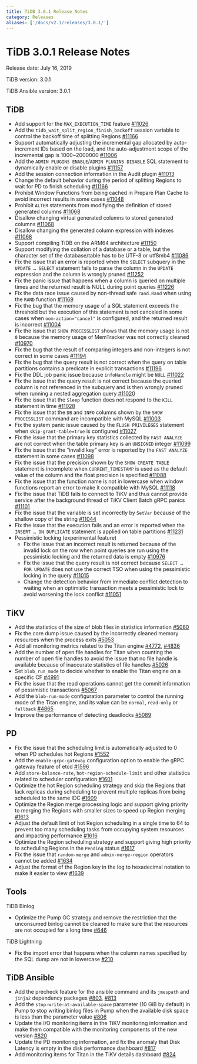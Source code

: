 ```yaml
---
title: TiDB 3.0.1 Release Notes
category: Releases
aliases: ['/docs/v2.1/releases/3.0.1/']
---
```


# TiDB 3.0.1 Release Notes

Release date: July 16, 2019

TiDB version: 3.0.1

TiDB Ansible version: 3.0.1

## TiDB

+ Add support for the `MAX_EXECUTION_TIME` feature [#11026](https://github.com/pingcap/tidb/pull/11026)
+ Add the `tidb_wait_split_region_finish_backoff` session variable to control the backoff time of splitting Regions [#11166](https://github.com/pingcap/tidb/pull/11166)
+ Support automatically adjusting the incremental gap allocated by auto-increment IDs based on the load, and the auto-adjustment scope of the incremental gap is 1000~2000000 [#11006](https://github.com/pingcap/tidb/pull/11006)
+ Add the `ADMIN PLUGINS ENABLE`/`ADMIN PLUGINS DISABLE` SQL statement to dynamically enable or disable plugins [#11157](https://github.com/pingcap/tidb/pull/11157)
+ Add the session connection information in the Audit plugin [#11013](https://github.com/pingcap/tidb/pull/11013)
+ Change the default behavior during the period of splitting Regions to wait for PD to finish scheduling [#11166](https://github.com/pingcap/tidb/pull/11166)
+ Prohibit Window Functions from being cached in Prepare Plan Cache to avoid incorrect results in some cases [#11048](https://github.com/pingcap/tidb/pull/11048)
+ Prohibit `ALTER` statements from modifying the definition of stored generated columns [#11068](https://github.com/pingcap/tidb/pull/11068)
+ Disallow changing virtual generated columns to stored generated columns [#11068](https://github.com/pingcap/tidb/pull/11068)
+ Disallow changing the generated column expression with indexes [#11068](https://github.com/pingcap/tidb/pull/11068)
+ Support compiling TiDB on the ARM64 architecture [#11150](https://github.com/pingcap/tidb/pull/11150)
+ Support modifying the collation of a database or a table, but the character set of the database/table has to be UTF-8 or utf8mb4 [#11086](https://github.com/pingcap/tidb/pull/11086)
+ Fix the issue that an error is reported when the `SELECT` subquery in the `UPDATE … SELECT` statement fails to parse the column in the `UPDATE` expression and the column is wrongly pruned [#11252](https://github.com/pingcap/tidb/pull/11252)
+ Fix the panic issue that happens when a column is queried on multiple times and the returned result is NULL during point queries [#11226](https://github.com/pingcap/tidb/pull/11226)
+ Fix the data race issue caused by non-thread safe `rand.Rand` when using the `RAND` function [#11169](https://github.com/pingcap/tidb/pull/11169)
+ Fix the bug that the memory usage of a SQL statement exceeds the threshold but the execution of this statement is not canceled in some cases when `oom-action="cancel"` is configured, and the returned result is incorrect [#11004](https://github.com/pingcap/tidb/pull/11004)
+ Fix the issue that `SHOW PROCESSLIST` shows that the memory usage is not `0` because the memory usage of MemTracker was not correctly cleaned [#10970](https://github.com/pingcap/tidb/pull/10970)
+ Fix the bug that the result of comparing integers and non-integers is not correct in some cases [#11194](https://github.com/pingcap/tidb/pull/11194)
+ Fix the bug that the query result is not correct when the query on table partitions contains a predicate in explicit transactions [#11196](https://github.com/pingcap/tidb/pull/11196)
+ Fix the DDL job panic issue because `infoHandle` might be `NULL` [#11022](https://github.com/pingcap/tidb/pull/11022)
+ Fix the issue that the query result is not correct because the queried column is not referenced in the subquery and is then wrongly pruned when running a nested aggregation query [#11020](https://github.com/pingcap/tidb/pull/11020)
+ Fix the issue that the `Sleep` function does not respond to the `KILL` statement in time [#11028](https://github.com/pingcap/tidb/pull/11028)
+ Fix the issue that the `DB` and `INFO` columns shown by the `SHOW PROCESSLIST` command are incompatible with MySQL [#11003](https://github.com/pingcap/tidb/pull/11003)
+ Fix the system panic issue caused by the `FLUSH PRIVILEGES` statement when `skip-grant-table=true` is configured [#11027](https://github.com/pingcap/tidb/pull/11027)
+ Fix the issue that the primary key statistics collected by `FAST ANALYZE` are not correct when the table primary key is an `UNSIGNED` integer [#11099](https://github.com/pingcap/tidb/pull/11099)
+ Fix the issue that the “invalid key” error is reported by the `FAST ANALYZE` statement in some cases [#11098](https://github.com/pingcap/tidb/pull/11098)
+ Fix the issue that the precision shown by the `SHOW CREATE TABLE` statement is incomplete when `CURRENT_TIMESTAMP` is used as the default value of the column and the float precision is specified [#11088](https://github.com/pingcap/tidb/pull/11088)
+ Fix the issue that the function name is not in lowercase when window functions report an error to make it compatible with MySQL [#11118](https://github.com/pingcap/tidb/pull/11118)
+ Fix the issue that TiDB fails to connect to TiKV and thus cannot provide service after the background thread of TiKV Client Batch gRPC panics [#11101](https://github.com/pingcap/tidb/pull/11101)
+ Fix the issue that the variable is set incorrectly by `SetVar` because of the shallow copy of the string [#11044](https://github.com/pingcap/tidb/pull/11044)
+ Fix the issue that the execution fails and an error is reported when the `INSERT … ON DUPLICATE` statement is applied on table partitions [#11231](https://github.com/pingcap/tidb/pull/11231)
+ Pessimistic locking (experimental feature)
    - Fix the issue that an incorrect result is returned because of the invalid lock on the row when point queries are run using the pessimistic locking and the returned data is empty [#10976](https://github.com/pingcap/tidb/pull/10976)
    - Fix the issue that the query result is not correct because `SELECT … FOR UPDATE` does not use the correct TSO when using the pessimistic locking in the query [#11015](https://github.com/pingcap/tidb/pull/11015)
    - Change the detection behavior from immediate conflict detection to waiting when an optimistic transaction meets a pessimistic lock to avoid worsening the lock conflict [#11051](https://github.com/pingcap/tidb/pull/11051)

## TiKV

- Add the statistics of the size of blob files in statistics information [#5060](https://github.com/tikv/tikv/pull/5060)
- Fix the core dump issue caused by the incorrectly cleaned memory resources when the process exits [#5053](https://github.com/tikv/tikv/pull/5053)
- Add all monitoring metrics related to the Titan engine [#4772](https://github.com/tikv/tikv/pull/4772), [#4836](https://github.com/tikv/tikv/pull/4836)
- Add the number of open file handles for Titan when counting the number of open file handles to avoid the issue that no file handle is available because of inaccurate statistics of file handles [#5026](https://github.com/tikv/tikv/pull/5026)
- Set `blob_run_mode` to decide whether to enable the Titan engine on a specific CF [#4991](https://github.com/tikv/tikv/pull/4991)
- Fix the issue that the read operations cannot get the commit information of pessimistic transactions [#5067](https://github.com/tikv/tikv/pull/5067)
- Add the `blob-run-mode` configuration parameter to control the running mode of the Titan engine, and its value can be `normal`, `read-only` or `fallback` [#4865](https://github.com/tikv/tikv/pull/4865)
- Improve the performance of detecting deadlocks [#5089](https://github.com/tikv/tikv/pull/5089)

## PD

- Fix the issue that the scheduling limit is automatically adjusted to 0 when PD schedules hot Regions [#1552](https://github.com/pingcap/pd/pull/1552)
- Add the `enable-grpc-gateway` configuration option to enable the gRPC gateway feature of etcd [#1596](https://github.com/pingcap/pd/pull/1596)
- Add `store-balance-rate`, `hot-region-schedule-limit` and other statistics related to scheduler configuration [#1601](https://github.com/pingcap/pd/pull/1601)
- Optimize the hot Region scheduling strategy and skip the Regions that lack replicas during scheduling to prevent multiple replicas from being scheduled to the same IDC [#1609](https://github.com/pingcap/pd/pull/1609)
- Optimize the Region merge processing logic and support giving priority to merging the Regions with smaller sizes to speed up Region merging [#1613](https://github.com/pingcap/pd/pull/1613)
- Adjust the default limit of hot Region scheduling in a single time to 64 to prevent too many scheduling tasks from occupying system resources and impacting performance [#1616](https://github.com/pingcap/pd/pull/1616)
- Optimize the Region scheduling strategy and support giving high priority to scheduling Regions in the `Pending` status [#1617](https://github.com/pingcap/pd/pull/1617)
- Fix the issue that `random-merge` and `admin-merge-region` operators cannot be added [#1634](https://github.com/pingcap/pd/pull/1634)
- Adjust the format of the Region key in the log to hexadecimal notation to make it easier to view [#1639](https://github.com/pingcap/pd/pull/1639)

## Tools

TiDB Binlog

- Optimize the Pump GC strategy and remove the restriction that the unconsumed binlog cannot be cleaned to make sure that the resources are not occupied for a  long time [#646](https://github.com/pingcap/tidb-binlog/pull/646)

TiDB Lightning

- Fix the import error that happens when the column names specified by the SQL dump are not in lowercase [#210](https://github.com/pingcap/tidb-lightning/pull/210)

## TiDB Ansible

- Add the precheck feature for the ansible command and its `jmespath` and `jinja2` dependency packages [#803](https://github.com/pingcap/tidb-ansible/pull/803), [#813](https://github.com/pingcap/tidb-ansible/pull/813)
- Add the `stop-write-at-available-space` parameter (10 GiB by default) in Pump to stop writing binlog files in Pump when the available disk space is less than the parameter value [#806](https://github.com/pingcap/tidb-ansible/pull/806)
- Update the I/O monitoring items in the TiKV monitoring information and make them compatible with the monitoring components of the new version [#820](https://github.com/pingcap/tidb-ansible/pull/820)
- Update the PD monitoring information, and fix the anomaly that Disk Latency is empty in the disk performance dashboard [#817](https://github.com/pingcap/tidb-ansible/pull/817)
- Add monitoring items for Titan in the TiKV details dashboard [#824](https://github.com/pingcap/tidb-ansible/pull/824)
